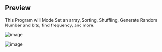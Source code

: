 ## Preview

This Program will Mode Set an array, Sorting, Shuffling, Generate Random Number and bits, find frequency, and more.

![image](https://user-images.githubusercontent.com/36967168/173283598-7702f77c-945f-42ec-8597-c5f474835924.png)

![image](https://user-images.githubusercontent.com/36967168/173283641-597de431-bb4e-4373-b1ee-bec4661877bf.png)
